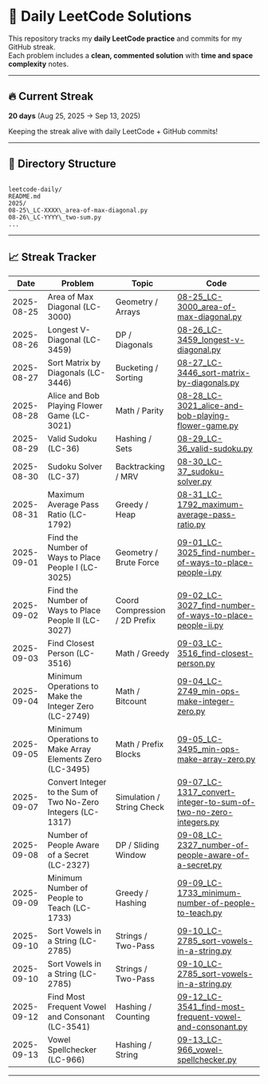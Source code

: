 # 🧠 Daily LeetCode Solutions

This repository tracks my **daily LeetCode practice** and commits for my GitHub streak.  
Each problem includes a **clean, commented solution** with **time and space complexity** notes.

---

## 🔥 Current Streak

**20 days** (Aug 25, 2025 → Sep 13, 2025)

Keeping the streak alive with daily LeetCode + GitHub commits!

---

## 📂 Directory Structure

```

leetcode-daily/
README.md
2025/
08-25\_LC-XXXX\_area-of-max-diagonal.py
08-26\_LC-YYYY\_two-sum.py
...

```

---

## 📈 Streak Tracker

| Date       | Problem                                                      | Topic                         | Code                                                                                                                                    |
| ---------- | ------------------------------------------------------------ | ----------------------------- | --------------------------------------------------------------------------------------------------------------------------------------- |
| 2025-08-25 | Area of Max Diagonal (LC-3000)                               | Geometry / Arrays             | [08-25_LC-3000_area-of-max-diagonal.py](2025/08-25_LC-3000_area-of-max-diagonal.py)                                                     |
| 2025-08-26 | Longest V-Diagonal (LC-3459)                                 | DP / Diagonals                | [08-26_LC-3459_longest-v-diagonal.py](2025/08-26_LC-3459_longest-v-diagonal.py)                                                         |
| 2025-08-27 | Sort Matrix by Diagonals (LC-3446)                           | Bucketing / Sorting           | [08-27_LC-3446_sort-matrix-by-diagonals.py](2025/08-27_LC-3446_sort-matrix-by-diagonals.py)                                             |
| 2025-08-28 | Alice and Bob Playing Flower Game (LC-3021)                  | Math / Parity                 | [08-28_LC-3021_alice-and-bob-playing-flower-game.py](2025/08-28_LC-3021_alice-and-bob-playing-flower-game.py)                           |
| 2025-08-29 | Valid Sudoku (LC-36)                                         | Hashing / Sets                | [08-29_LC-36_valid-sudoku.py](2025/08-29_LC-36_valid-sudoku.py)                                                                         |
| 2025-08-30 | Sudoku Solver (LC-37)                                        | Backtracking / MRV            | [08-30_LC-37_sudoku-solver.py](2025/08-30_LC-37_sudoku-solver.py)                                                                       |
| 2025-08-31 | Maximum Average Pass Ratio (LC-1792)                         | Greedy / Heap                 | [08-31_LC-1792_maximum-average-pass-ratio.py](2025/08-31_LC-1792_maximum-average-pass-ratio.py)                                         |
| 2025-09-01 | Find the Number of Ways to Place People I (LC-3025)          | Geometry / Brute Force        | [09-01_LC-3025_find-number-of-ways-to-place-people-i.py](2025/09-01_LC-3025_find-number-of-ways-to-place-people-i.py)                   |
| 2025-09-02 | Find the Number of Ways to Place People II (LC-3027)         | Coord Compression / 2D Prefix | [09-02_LC-3027_find-number-of-ways-to-place-people-ii.py](2025/09-02_LC-3027_find-number-of-ways-to-place-people-ii.py)                 |
| 2025-09-03 | Find Closest Person (LC-3516)                                | Math / Greedy                 | [09-03_LC-3516_find-closest-person.py](2025/09-03_LC-3516_find-closest-person.py)                                                       |
| 2025-09-04 | Minimum Operations to Make the Integer Zero (LC-2749)        | Math / Bitcount               | [09-04_LC-2749_min-ops-make-integer-zero.py](2025/09-04_LC-2749_min-ops-make-integer-zero.py)                                           |
| 2025-09-05 | Minimum Operations to Make Array Elements Zero (LC-3495)     | Math / Prefix Blocks          | [09-05_LC-3495_min-ops-make-array-zero.py](2025/09-05_LC-3495_min-ops-make-array-zero.py)                                               |
| 2025-09-07 | Convert Integer to the Sum of Two No-Zero Integers (LC-1317) | Simulation / String Check     | [09-07_LC-1317_convert-integer-to-sum-of-two-no-zero-integers.py](2025/09-07_LC-1317_convert-integer-to-sum-of-two-no-zero-integers.py) |
| 2025-09-08 | Number of People Aware of a Secret (LC-2327)                 | DP / Sliding Window           | [09-08_LC-2327_number-of-people-aware-of-a-secret.py](2025/09-08_LC-2327_number-of-people-aware-of-a-secret.py)                         |
| 2025-09-09 | Minimum Number of People to Teach (LC-1733)                  | Greedy / Hashing              | [09-09_LC-1733_minimum-number-of-people-to-teach.py](2025/09-09_LC-1733_minimum-number-of-people-to-teach.py)                           |
| 2025-09-10 | Sort Vowels in a String (LC-2785)                            | Strings / Two-Pass            | [09-10_LC-2785_sort-vowels-in-a-string.py](2025/09-10_LC-2785_sort-vowels-in-a-string.py)                                               |
| 2025-09-10 | Sort Vowels in a String (LC-2785)                            | Strings / Two-Pass            | [09-10_LC-2785_sort-vowels-in-a-string.py](2025/09-10_LC-2785_sort-vowels-in-a-string.py)                                               |
| 2025-09-12 | Find Most Frequent Vowel and Consonant (LC-3541)             | Hashing / Counting            | [09-12_LC-3541_find-most-frequent-vowel-and-consonant.py](2025/09-12_LC-3541_find-most-frequent-vowel-and-consonant.py)                 |
| 2025-09-13 | Vowel Spellchecker (LC-966)                                  | Hashing / String              | [09-13_LC-966_vowel-spellchecker.py](2025/09-13_LC-966_vowel-spellchecker.py)                                                           |

---
